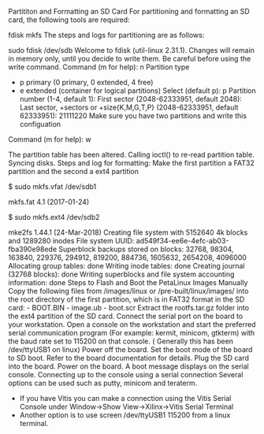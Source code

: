 Partititon and Formatting an SD Card
For partitioning and formatting an SD card, the following tools are required:

fdisk
mkfs
The steps and logs for partitioning are as follows:

sudo fdisk /dev/sdb
Welcome to fdisk (util-linux 2.31.1).
Changes will remain in memory only, until you decide to write them.
Be careful before using the write command.
Command (m for help): n
Partition type

- p primary (0 primary, 0 extended, 4 free)
- e extended (container for logical partitions)
Select (default p): p
Partition number (1-4, default 1):
First sector (2048-62333951, default 2048):
Last sector, +sectors or +size{K,M,G,T,P} (2048-62333951, default 62333951): 21111220
Make sure you have two partitions and write this configuation

Command (m for help): w

The partition table has been altered.
Calling ioctl() to re-read partition table.
Syncing disks.
Steps and log for formatting:
Make the first partition a FAT32 partition and the second a ext4 partition

$ sudo mkfs.vfat /dev/sdb1

mkfs.fat 4.1 (2017-01-24)

$ sudo mkfs.ext4 /dev/sdb2

mke2fs 1.44.1 (24-Mar-2018)
Creating file system with 5152640 4k blocks and 1289280 inodes
File system UUID: ad549f34-ee6e-4efc-ab03-fba390e98ede
Superblock backups stored on blocks:
32768, 98304, 163840, 229376, 294912, 819200, 884736, 1605632, 2654208, 4096000
Allocating group tables: done
Writing inode tables: done
Creating journal (32768 blocks): done
Writing superblocks and file system accounting information: done
Steps to Flash and Boot the PetaLinux Images Manually
Copy the following files from /images/linux or /pre-built/linux/images/ into the root directory of the first partition, which is in FAT32 format in the SD card: - BOOT.BIN - image.ub - boot.scr
Extract the rootfs.tar.gz folder into the ext4 partition of the SD card.
Connect the serial port on the board to your workstation.
Open a console on the workstation and start the preferred serial communication program (For example: kermit, minicom, gtkterm) with the baud rate set to 115200 on that console. ( Generally this has been /dev/ttyUSB1 on linux)
Power off the board.
Set the boot mode of the board to SD boot. Refer to the board documentation for details.
Plug the SD card into the board.
Power on the board.
A boot message displays on the serial console.
Connecting up to the console using a serial connection
Several options can be used such as putty, minicom and teraterm.

- If you have Vitis you can make a connection using the Vitis Serial Console under Window->Show View->Xilinx->Vitis Serial Terminal
- Another option is to use screen /dev/ttyUSB1 115200 from a linux terminal.

